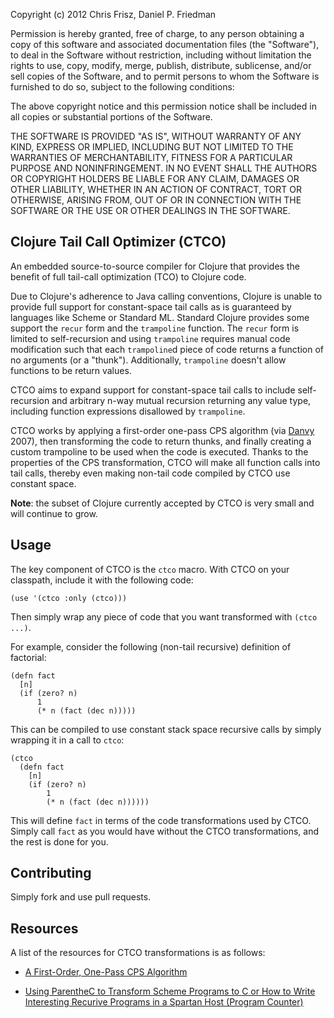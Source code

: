 Copyright (c) 2012 Chris Frisz, Daniel P. Friedman

Permission is hereby granted, free of charge, to any person obtaining
a copy of this software and associated documentation files (the
"Software"), to deal in the Software without restriction, including
without limitation the rights to use, copy, modify, merge, publish,
distribute, sublicense, and/or sell copies of the Software, and to
permit persons to whom the Software is furnished to do so, subject to
the following conditions:

The above copyright notice and this permission notice shall be
included in all copies or substantial portions of the Software.

THE SOFTWARE IS PROVIDED "AS IS", WITHOUT WARRANTY OF ANY KIND,
EXPRESS OR IMPLIED, INCLUDING BUT NOT LIMITED TO THE WARRANTIES OF
MERCHANTABILITY, FITNESS FOR A PARTICULAR PURPOSE AND
NONINFRINGEMENT. IN NO EVENT SHALL THE AUTHORS OR COPYRIGHT HOLDERS BE
LIABLE FOR ANY CLAIM, DAMAGES OR OTHER LIABILITY, WHETHER IN AN ACTION
OF CONTRACT, TORT OR OTHERWISE, ARISING FROM, OUT OF OR IN CONNECTION
WITH THE SOFTWARE OR THE USE OR OTHER DEALINGS IN THE SOFTWARE.


## Clojure Tail Call Optimizer (CTCO)

An embedded source-to-source compiler for Clojure that provides the
benefit of full tail-call optimization (TCO) to Clojure code.

Due to Clojure's adherence to Java calling conventions, Clojure is
unable to provide full support for constant-space tail calls as is
guaranteed by languages like Scheme or Standard ML. Standard Clojure
provides some support the `recur` form and the `trampoline`
function. The `recur` form is limited to self-recursion and using
`trampoline` requires manual code modification such that each
`trampoline`d piece of code returns a function of no arguments (or a
"thunk"). Additionally, `trampoline` doesn't allow functions to be
return values.

CTCO aims to expand support for constant-space tail calls to include
self-recursion and arbitrary n-way mutual recursion returning any
value type, including function expressions disallowed by
`trampoline`.

CTCO works by applying a first-order one-pass CPS algorithm (via
[Danvy](http://www.cs.au.dk/~danvy/index-previous.html) 2007), then
transforming the code to return thunks, and finally creating a custom
trampoline to be used when the code is executed. Thanks to the
properties of the CPS transformation, CTCO will make all function calls
into tail calls, thereby even making non-tail code compiled by CTCO use
constant space.

**Note**: the subset of Clojure currently accepted by CTCO is very
small and will continue to grow.

## Usage

The key component of CTCO is the `ctco` macro. With CTCO on your
classpath, include it with the following code:

    (use '(ctco :only (ctco)))

Then simply wrap any piece of code that you want transformed with
`(ctco ...)`. 

For example, consider the following (non-tail recursive) definition of
factorial:

    (defn fact
      [n]
      (if (zero? n)
          1
          (* n (fact (dec n)))))

This can be compiled to use constant stack space recursive calls by
simply wrapping it in a call to `ctco`:

    (ctco
      (defn fact
        [n]
        (if (zero? n)
            1
            (* n (fact (dec n))))))

This will define `fact` in terms of the code transformations used by
CTCO. Simply call `fact` as you would have without the CTCO
transformations, and the rest is done for you.


## Contributing

Simply fork and use pull requests.


## Resources

A list of the resources for CTCO transformations is as follows:

*
  [A First-Order, One-Pass CPS Algorithm](http://www.brics.dk/RS/01/49/BRICS-RS-01-49.pdf)
  
*
  [Using ParentheC to Transform Scheme Programs to C or How to Write Interesting Recurive Programs in a Spartan Host (Program Counter)](https://www.google.com/url?sa=t&rct=j&q=&esrc=s&source=web&cd=1&ved=0CCUQFjAA&url=https%3A%2F%2Fwww.cs.indiana.edu%2Fcgi-pub%2Fc311%2Flib%2Fexe%2Ffetch.php%3Fmedia%3Dparenthec.pdf&ei=LNaST93BO4i46QHnyMCcBA&usg=AFQjCNG-Chb76N9lNVHO2ymtnAjo9Fvt0g&sig2=SR2itLI00reGEjRCrw-edQ&cad=rja)
